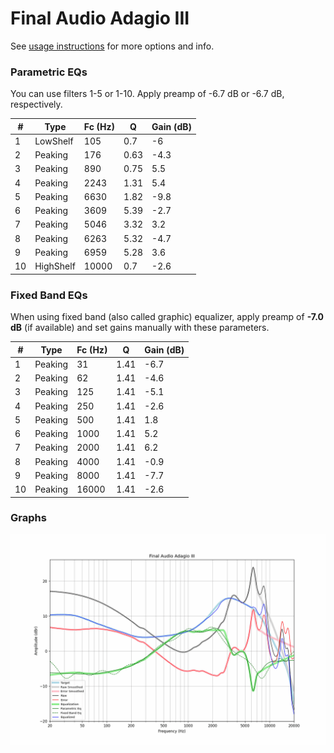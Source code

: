 # Final Audio Adagio III
See [usage instructions](https://github.com/jaakkopasanen/AutoEq#usage) for more options and info.

### Parametric EQs
You can use filters 1-5 or 1-10. Apply preamp of -6.7 dB or -6.7 dB, respectively.

|   # | Type      |   Fc (Hz) |    Q |   Gain (dB) |
|-----|-----------|-----------|------|-------------|
|   1 | LowShelf  |       105 | 0.7  |        -6   |
|   2 | Peaking   |       176 | 0.63 |        -4.3 |
|   3 | Peaking   |       890 | 0.75 |         5.5 |
|   4 | Peaking   |      2243 | 1.31 |         5.4 |
|   5 | Peaking   |      6630 | 1.82 |        -9.8 |
|   6 | Peaking   |      3609 | 5.39 |        -2.7 |
|   7 | Peaking   |      5046 | 3.32 |         3.2 |
|   8 | Peaking   |      6263 | 5.32 |        -4.7 |
|   9 | Peaking   |      6959 | 5.28 |         3.6 |
|  10 | HighShelf |     10000 | 0.7  |        -2.6 |

### Fixed Band EQs
When using fixed band (also called graphic) equalizer, apply preamp of **-7.0 dB** (if available) and set gains manually with these parameters.

|   # | Type    |   Fc (Hz) |    Q |   Gain (dB) |
|-----|---------|-----------|------|-------------|
|   1 | Peaking |        31 | 1.41 |        -6.7 |
|   2 | Peaking |        62 | 1.41 |        -4.6 |
|   3 | Peaking |       125 | 1.41 |        -5.1 |
|   4 | Peaking |       250 | 1.41 |        -2.6 |
|   5 | Peaking |       500 | 1.41 |         1.8 |
|   6 | Peaking |      1000 | 1.41 |         5.2 |
|   7 | Peaking |      2000 | 1.41 |         6.2 |
|   8 | Peaking |      4000 | 1.41 |        -0.9 |
|   9 | Peaking |      8000 | 1.41 |        -7.7 |
|  10 | Peaking |     16000 | 1.41 |        -2.6 |

### Graphs
![](./Final%20Audio%20Adagio%20III.png)
